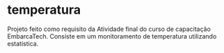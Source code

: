 # temperatura
 Projeto feito como requisito da Atividade final do curso de capacitação EmbarcaTech. Consiste em um monitoramento de temperatura utilizando estatística.

